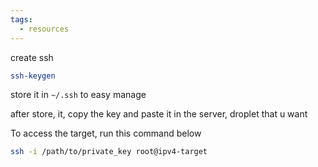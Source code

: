 ```yaml
---
tags:
  - resources
---
```

create ssh

```bash
ssh-keygen
```

store it in `~/.ssh` to easy manage

after store, it, copy the key and paste it in the server, droplet that u want

To access the target, run this command below

```bash
ssh -i /path/to/private_key root@ipv4-target
```

